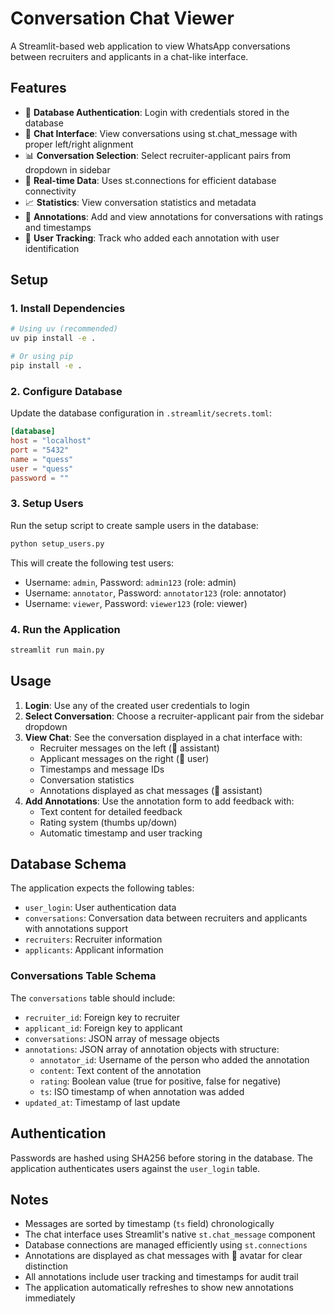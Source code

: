 # Conversation Chat Viewer

A Streamlit-based web application to view WhatsApp conversations between recruiters and applicants in a chat-like interface.

## Features

- 🔐 **Database Authentication**: Login with credentials stored in the database
- 💬 **Chat Interface**: View conversations using st.chat_message with proper left/right alignment
- 📊 **Conversation Selection**: Select recruiter-applicant pairs from dropdown in sidebar
- 🔄 **Real-time Data**: Uses st.connections for efficient database connectivity
- 📈 **Statistics**: View conversation statistics and metadata
- 📝 **Annotations**: Add and view annotations for conversations with ratings and timestamps
- 👥 **User Tracking**: Track who added each annotation with user identification

## Setup

### 1. Install Dependencies

```bash
# Using uv (recommended)
uv pip install -e .

# Or using pip
pip install -e .
```

### 2. Configure Database

Update the database configuration in `.streamlit/secrets.toml`:

```toml
[database]
host = "localhost"
port = "5432"
name = "quess"
user = "quess"
password = ""
```

### 3. Setup Users

Run the setup script to create sample users in the database:

```bash
python setup_users.py
```

This will create the following test users:
- Username: `admin`, Password: `admin123` (role: admin)
- Username: `annotator`, Password: `annotator123` (role: annotator)
- Username: `viewer`, Password: `viewer123` (role: viewer)

### 4. Run the Application

```bash
streamlit run main.py
```

## Usage

1. **Login**: Use any of the created user credentials to login
2. **Select Conversation**: Choose a recruiter-applicant pair from the sidebar dropdown
3. **View Chat**: See the conversation displayed in a chat interface with:
   - Recruiter messages on the left (🏢 assistant)
   - Applicant messages on the right (👤 user)
   - Timestamps and message IDs
   - Conversation statistics
   - Annotations displayed as chat messages (📝 assistant)
4. **Add Annotations**: Use the annotation form to add feedback with:
   - Text content for detailed feedback
   - Rating system (thumbs up/down)
   - Automatic timestamp and user tracking

## Database Schema

The application expects the following tables:

- `user_login`: User authentication data
- `conversations`: Conversation data between recruiters and applicants with annotations support
- `recruiters`: Recruiter information
- `applicants`: Applicant information

### Conversations Table Schema

The `conversations` table should include:
- `recruiter_id`: Foreign key to recruiter
- `applicant_id`: Foreign key to applicant
- `conversations`: JSON array of message objects
- `annotations`: JSON array of annotation objects with structure:
  - `annotator_id`: Username of the person who added the annotation
  - `content`: Text content of the annotation
  - `rating`: Boolean value (true for positive, false for negative)
  - `ts`: ISO timestamp of when annotation was added
- `updated_at`: Timestamp of last update

## Authentication

Passwords are hashed using SHA256 before storing in the database. The application authenticates users against the `user_login` table.

## Notes

- Messages are sorted by timestamp (`ts` field) chronologically
- The chat interface uses Streamlit's native `st.chat_message` component
- Database connections are managed efficiently using `st.connections`
- Annotations are displayed as chat messages with 📝 avatar for clear distinction
- All annotations include user tracking and timestamps for audit trail
- The application automatically refreshes to show new annotations immediately